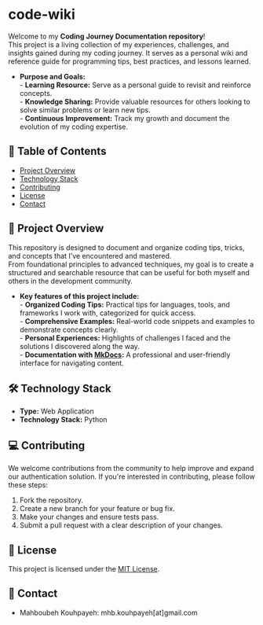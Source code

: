 # code-wiki
Welcome to my **Coding Journey Documentation repository**!  
This project is a living collection of my experiences, challenges, and insights gained during my coding journey. It serves as a personal wiki and reference guide for programming tips, best practices, and lessons learned.  

- **Purpose and Goals:**  
\- **Learning Resource:** Serve as a personal guide to revisit and reinforce concepts.  
\- **Knowledge Sharing:** Provide valuable resources for others looking to solve similar problems or learn new tips.  
\- **Continuous Improvement:** Track my growth and document the evolution of my coding expertise.  



## 📑 Table of Contents
- [Project Overview](#project-overview)
- [Technology Stack](#technology-stack)
- [Contributing](#contributing)
- [License](#license)
- [Contact](#contact-department)


## 🚀 <a name="project-overview"></a>**Project Overview**  
This repository is designed to document and organize coding tips, tricks, and concepts that I’ve encountered and mastered.  
From foundational principles to advanced techniques, my goal is to create a structured and searchable resource that can be useful for both myself and others in the development community.

- **Key features of this project include:**  
\- **Organized Coding Tips:** Practical tips for languages, tools, and frameworks I work with, categorized for quick access.  
\- **Comprehensive Examples:** Real-world code snippets and examples to demonstrate concepts clearly.  
\- **Personal Experiences:** Highlights of challenges I faced and the solutions I discovered along the way.  
\- **Documentation with [MkDocs](https://github.com/mkdocs):** A professional and user-friendly interface for navigating content.  



## 🛠️ <a name="technology-stack"></a>**Technology Stack**   
- **Type:** Web Application  
- **Technology Stack:** Python

## 💻 <a name="contributing"></a>**Contributing**
We welcome contributions from the community to help improve and expand our authentication solution. If you're interested in contributing, please follow these steps:
1. Fork the repository.
2. Create a new branch for your feature or bug fix.
3. Make your changes and ensure tests pass.
4. Submit a pull request with a clear description of your changes.


## 📝 <a name="license"></a>**License**  
This project is licensed under the [MIT License](LICENSE).  


## 📧 <a name="contact-department">**Contact**
- Mahboubeh Kouhpayeh: mhb.kouhpayeh[at]gmail.com
